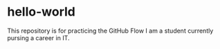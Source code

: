 # hello-world
This repository is for practicing the GitHub Flow
I am a student currently pursing a career in IT.

